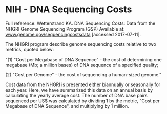 # NIH - DNA Sequencing Costs

Full reference: Wetterstrand KA. DNA Sequencing Costs: Data from the NHGRI Genome Sequencing Program (GSP) Available at: www.genome.gov/sequencingcostsdata [accessed 2017-07-11].

The NHGRI program describe genome sequencing costs relative to two metrics, quoted below:

"(1) "Cost per Megabase of DNA Sequence" - the cost of determining one megabase (Mb; a million bases) of DNA sequence of a specified quality;

(2) "Cost per Genome" - the cost of sequencing a human-sized genome."

Cost data from the NHGRI is presented either biannually or seasonally for each year. Here, we have summarized this data on an annual basis by calculating the yearly average cost.
The number of DNA base pairs sequenced per US$ was calculated by dividing 1 by the metric, "Cost per Megabase of DNA Sequence", and multiplying by 1 million.